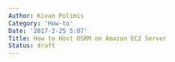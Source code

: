 ```yaml
---
Author: Kivan Polimis
Category: 'How-to'
Date: '2017-2-25 5:07'
Title: How to Host OSRM on Amazon EC2 Server
Status: draft
---
```


<!--  
{% notebook google_location_history.ipynb cells[1:7] %}

![flight-map](../../images/chloropleth.png )


![flight-map](../../images/hexbin.png)

{% notebook google_location_history.ipynbcells[12:] %}

-->

